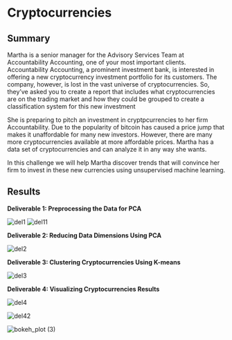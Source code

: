 # Cryptocurrencies

## Summary

Martha is a senior manager for the Advisory Services Team at Accountability Accounting, one of your most important clients. Accountability Accounting, a prominent investment bank, is interested in offering a new cryptocurrency investment portfolio for its customers. The company, however, is lost in the vast universe of cryptocurrencies. So, they’ve asked you to create a report that includes what cryptocurrencies are on the trading market and how they could be grouped to create a classification system for this new investment

She is preparing to pitch an investment in cryptpcurrencies to her firm Accountability. Due to the popularity of bitcoin has caused a price jump that makes it unaffordable for many new investors. However, there are many more cryptocurrencies available at more affordable prices. Martha has a data set of cryptocurrencies and can analyze it in any way she wants.

In this challenge we will help Martha discover trends that will convince her firm to invest in these new currencies using unsupervised machine learning. 

## Results

**Deliverable 1: Preprocessing the Data for PCA**

![del1](https://user-images.githubusercontent.com/106939511/197424425-ead34478-58b6-4355-8ce0-f1beb72651a2.png)
![del11](https://user-images.githubusercontent.com/106939511/197424427-a718f982-31db-434d-a064-590218855ec1.png)



**Deliverable 2: Reducing Data Dimensions Using PCA**

![del2](https://user-images.githubusercontent.com/106939511/197424444-1cb46280-cc84-4896-946c-5609458d25e9.png)



**Deliverable 3: Clustering Cryptocurrencies Using K-means**

![del3](https://user-images.githubusercontent.com/106939511/197424452-c9948243-733f-46f5-8dbc-64c3a8c6101b.png)



**Deliverable 4: Visualizing Cryptocurrencies Results**

![del4](https://user-images.githubusercontent.com/106939511/197424465-9dd1314f-8839-4d4a-9af2-fcebca876da7.png)

![del42](https://user-images.githubusercontent.com/106939511/197424471-000ca3c3-9004-4fab-ae86-6f3461fb9323.png)

![bokeh_plot (3)](https://user-images.githubusercontent.com/106939511/197424496-8c5ea3ae-ff80-496c-97c2-120ab9adf63b.png)



